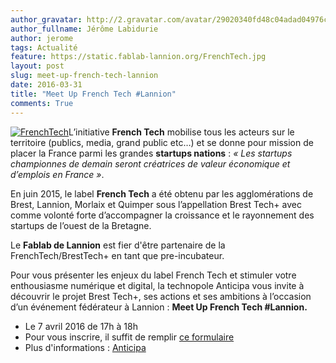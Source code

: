 ```yaml
---
author_gravatar: http://2.gravatar.com/avatar/29020340fd48c04adad04976cb909b4f?s=96&d=mm&r=g
author_fullname: Jérôme Labidurie
author: jerome
tags: Actualité
feature: https://static.fablab-lannion.org/FrenchTech.jpg
layout: post
slug: meet-up-french-tech-lannion
date: 2016-03-31
title: "Meet Up French Tech #Lannion"
comments: True
---
```

[![FrenchTech](https://static.fablab-lannion.org/FrenchTech-150x150.jpg)](https://docs.google.com/forms/d/1CFwXgMx43iQ92drxK1zHi2pft9MfiaxIrptu5zvBaAs/viewform?c=0&w=1)L’initiative
**French Tech** mobilise tous les acteurs sur le territoire (publics, media,
grand public etc…) et se donne pour mission de placer la France parmi les
grandes **startups nations** : _« Les startups championnes de demain seront
créatrices de valeur économique et d’emplois en France »_.

En juin 2015, le label **French Tech** a été obtenu par les agglomérations de
Brest, Lannion, Morlaix et Quimper sous l’appellation Brest Tech+ avec comme
volonté forte d’accompagner la croissance et le rayonnement des startups de
l’ouest de la Bretagne.

Le **Fablab de Lannion** est fier d'être partenaire de la
FrenchTech/BrestTech+ en tant que pre-incubateur.

Pour vous présenter les enjeux du label French Tech et stimuler votre
enthousiasme numérique et digital, la technopole Anticipa vous invite à
découvrir le projet Brest Tech+, ses actions et ses ambitions à l’occasion
d’un événement fédérateur à Lannion : **Meet Up French Tech #Lannion.**

  * Le 7 avril 2016 de 17h à 18h
  * Pour vous inscrire, il suffit de remplir [ce formulaire](https://docs.google.com/forms/d/1CFwXgMx43iQ92drxK1zHi2pft9MfiaxIrptu5zvBaAs/viewform?c=0&w=1)
  * Plus d'informations : [Anticipa](http://www.technopole-anticipa.com/Meet-Up-French-Tech-Lannion-Le-jeudi-7-avril-de-17h-a-19h)




